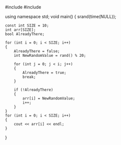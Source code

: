 #include<iostream>
#include<ctime>

using namespace std;
void main()
{
	srand(time(NULL));

	const int SIZE = 10;
	int arr[SIZE];
	bool AlreadyThere;

	for (int i = 0; i < SIZE; i++)
	{
		AlreadyThere = false;
		int NewRandomValue = rand() % 20;

		for (int j = 0; j < i; j++)
		{
			AlreadyThere = true;
			break;
		}

		if (!AlreadyThere)
		{
			arr[i] = NewRandomValue;
			i++;
		}
	}
	for (int i = 0; i < SIZE; i++)
	{
		cout << arr[i] << endl;
	}
}
